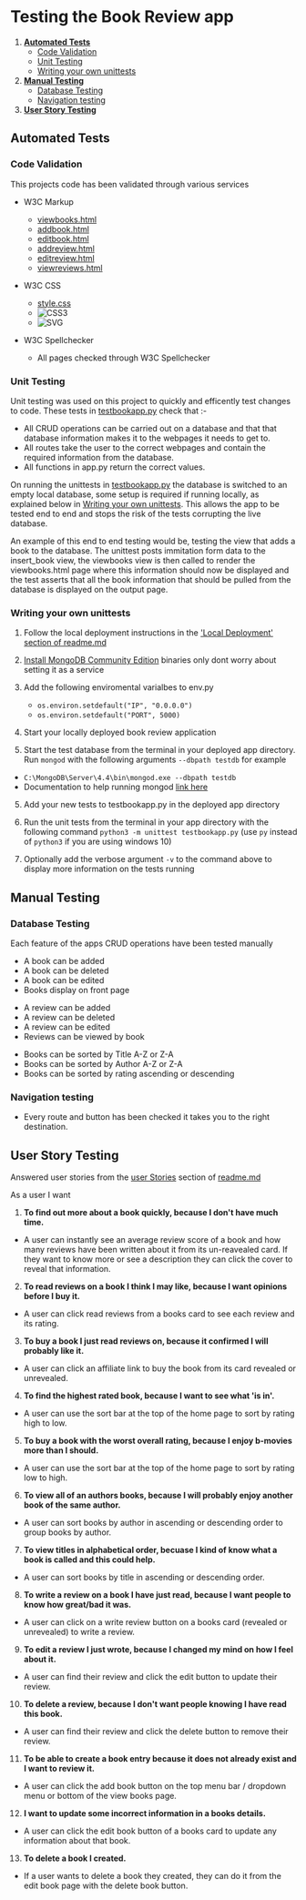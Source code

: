 # Testing the Book Review app

1. [**Automated Tests**](#automated-tests)
   * [Code Validation](#code-validation)
   * [Unit Testing](#unit-testing)
   * [Writing your own unittests](#writing-your-own-unittests)
2. [**Manual Testing**](#manual-testing)
   * [Database Testing](#database-testing)
   * [Navigation testing](#navigation-testing)
3. [**User Story Testing**](#user-story-testing)

## Automated Tests

### Code Validation

This projects code has been validated through various services

- W3C Markup
    - [viewbooks.html](https://validator.w3.org/nu/?doc=https%3A%2F%2Fbook-review-kelvinhere.herokuapp.com%2Fview_books)
    - [addbook.html](https://validator.w3.org/nu/?doc=https%3A%2F%2Fbook-review-kelvinhere.herokuapp.com%2Fadd_book)
    - [editbook.html](https://validator.w3.org/nu/?doc=https%3A%2F%2Fbook-review-kelvinhere.herokuapp.com%2Fedit_book%2F5f96bdb414d4ef7e4c5b27e6)
    - [addreview.html](https://validator.w3.org/nu/?doc=https%3A%2F%2Fbook-review-kelvinhere.herokuapp.com%2Fadd_review%2F5f96bdb414d4ef7e4c5b27e6)
    - [editreview.html](https://validator.w3.org/nu/?doc=https%3A%2F%2Fbook-review-kelvinhere.herokuapp.com%2Fedit_review%2F5f96bdb414d4ef7e4c5b27e6%2F5f9d6c01ff0a9a6af0953ebb)
    - [viewreviews.html](https://validator.w3.org/nu/?doc=https%3A%2F%2Fbook-review-kelvinhere.herokuapp.com%2Fview_reviews%2F5f96bdb414d4ef7e4c5b27e6)
- W3C CSS
    - [style.css](https://jigsaw.w3.org/css-validator/validator?uri=https%3A%2F%2Fbook-review-kelvinhere.herokuapp.com%2Fstatic%2Fcss%2Fstyle.css&profile=css3svg&usermedium=all&warning=1&vextwarning=&lang=en)
    * ![CSS3](https://www.w3.org/Icons/valid-css)
    * ![SVG](https://www.w3.org/Icons/valid-css-blue)

- W3C Spellchecker
    - All pages checked through W3C Spellchecker

### Unit Testing

Unit testing was used on this project to quickly and efficently test changes to code.  These tests in [testbookapp.py](https://github.com/KelvinHere/book-review-app/blob/master/testbookapp.py)
check that :-
- All CRUD operations can be carried out on a database and that that database information makes it to the webpages it needs to get to. 
- All routes take the user to the correct webpages and contain the required information from the database.
- All functions in app.py return the correct values.

On running the unittests in [testbookapp.py](https://github.com/KelvinHere/book-review-app/blob/master/testbookapp.py) the database is switched to an empty local database, some
setup is required if running locally, as explained below in [Writing your own unittests](#writing-your-own-unittests).  This allows
the app to be tested end to end and stops the risk of the tests corrupting the live database.

An example of this end to end testing would be, testing the view that adds a book to the database.  The unittest posts immitation form data to the insert_book view, the viewbooks view 
is then called to render the viewbooks.html page where this information should now be displayed and the test asserts that all the book information that should be pulled from the 
database is displayed on the output page.

### Writing your own unittests

1. Follow the local deployment instructions in the ['Local Deployment' section of readme.md](https://github.com/KelvinHere/book-review-app/blob/master/README.md#deployment)

2. [Install MongoDB Community Edition](https://www.mongodb.com/try/download/community?tck=docs_server) binaries only dont worry about setting it as a service

3. Add the following enviromental varialbes to env.py
    - `os.environ.setdefault("IP", "0.0.0.0")`
    - `os.environ.setdefault("PORT", 5000)`

3. Start your locally deployed book review application

4. Start the test database from the terminal in your deployed app directory.  Run `mongod` with the following arguments `--dbpath testdb` for example
* `C:\MongoDB\Server\4.4\bin\mongod.exe --dbpath testdb`
* Documentation to help running mongod [link here](https://docs.mongodb.com/manual/reference/program/mongod.exe/`)

5. Add your new tests to testbookapp.py in the deployed app directory

6. Run the unit tests from the terminal in your app directory with the following command `python3 -m unittest testbookapp.py` (use `py` instead of `python3` if you are using windows 10)

7. Optionally add the verbose argument `-v` to the command above to display more information on the tests running

## Manual Testing

### Database Testing
Each feature of the apps CRUD operations have been tested manually
- A book can be added
- A book can be deleted
- A book can be edited
- Books display on front page
* A review can be added
* A review can be deleted
* A review can be edited
* Reviews can be viewed by book
- Books can be sorted by Title A-Z or Z-A
- Books can be sorted by Author A-Z or Z-A
- Books can be sorted by rating ascending or descending

### Navigation testing
- Every route and button has been checked it takes you to the right destination.

## User Story Testing
Answered user stories from the [user Stories](https://github.com/KelvinHere/book-review-app/blob/master/README.md#user-stories) section of [readme.md](https://github.com/KelvinHere/book-review-app/blob/master/README.md)

As a user I want
1. **To find out more about a book quickly, because I don't have much time.**
- A user can instantly see an average review score of a book and how many reviews have been written about it from
its un-reavealed card.  If they want to know more or see a description they can click the cover to reveal that
information.

2. **To read reviews on a book I think I may like, because I want opinions before I buy it.**
- A user can click read reviews from a books card to see each review and its rating.

3. **To buy a book I just read reviews on, because it confirmed I will probably like it.**
- A user can click an affiliate link to buy the book from its card revealed or unrevealed.

4. **To find the highest rated book, because I want to see what 'is in'.**
- A user can use the sort bar at the top of the home page to sort by rating high to low.

5. **To buy a book with the worst overall rating, because I enjoy b-movies more than I should.**
- A user can use the sort bar at the top of the home page to sort by rating low to high.

6. **To view all of an authors books, because I will probably enjoy another book of the same author.**
- A user can sort books by author in ascending or descending order to group books by author.

7. **To view titles in alphabetical order, becuase I kind of know what a book is called and this could help.**
- A user can sort books by title in ascending or descending order.

8. **To write a review on a book I have just read, because I want people to know how great/bad it was.**
- A user can click on a write review button on a books card (revealed or unrevealed) to write a review.

9. **To edit a review I just wrote, because I changed my mind on how I feel about it.**
- A user can find their review and click the edit button to update their review.

10. **To delete a review, because I don't want people knowing I have read this book.**
- A user can find their review and click the delete button to remove their review.

11. **To be able to create a book entry because it does not already exist and I want to review it.**
- A user can click the add book button on the top menu bar / dropdown menu or bottom of the view books
page.

12. **I want to update some incorrect information in a books details.**
- A user can click the edit book button of a books card  to update any information about that book.

13. **To delete a book I created.**
- If a user wants to delete a book they created, they can do it from the edit book page with the delete book button.